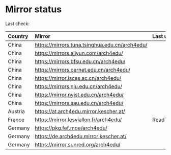 <script src="./time.js"></script>
# Mirror status
Last check: <script type="text/javascript">localize(1701933400.9675608);</script>

|Country|Mirror|Last update|
|:------|:-----|:----------|
|China|https://mirrors.tuna.tsinghua.edu.cn/arch4edu/|<script type="text/javascript">localize(1701844432);</script>|
|China|https://mirrors.aliyun.com/arch4edu/|<script type="text/javascript">localize(1701887762);</script>|
|China|https://mirrors.bfsu.edu.cn/arch4edu/|<script type="text/javascript">localize(1701887762);</script>|
|China|https://mirrors.cernet.edu.cn/arch4edu/|<script type="text/javascript">localize(1701844432);</script>|
|China|https://mirror.iscas.ac.cn/arch4edu/|<script type="text/javascript">localize(1701844432);</script>|
|China|https://mirrors.nju.edu.cn/arch4edu/|<script type="text/javascript">localize(1701887762);</script>|
|China|https://mirror.nyist.edu.cn/arch4edu/|<script type="text/javascript">localize(1701887762);</script>|
|China|https://mirrors.sau.edu.cn/arch4edu/|<script type="text/javascript">localize(1701887762);</script>|
|Austria|https://at.arch4edu.mirror.kescher.at/|<script type="text/javascript">localize(1701930767);</script>|
|France|https://mirror.lesviallon.fr/arch4edu/|ReadTimeout|
|Germany|https://pkg.fef.moe/arch4edu/|<script type="text/javascript">localize(1701930767);</script>|
|Germany|https://de.arch4edu.mirror.kescher.at/|<script type="text/javascript">localize(1701930767);</script>|
|Germany|https://mirror.sunred.org/arch4edu/|<script type="text/javascript">localize(1701930767);</script>|

<script src="./tablefilter/tablefilter.js"></script>
<script src="./table.js"></script>